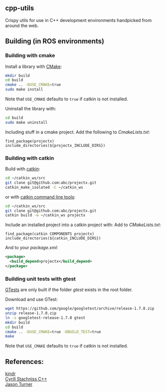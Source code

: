 ## cpp-utils
Crispy utils for use in C++ development environments handpicked from around the web.

## Building (in ROS environments)

### Building with cmake

Install a library with [CMake](www.cmake.org):

```bash
mkdir build
cd build
cmake .. -DUSE_CMAKE=true
sudo make install
```

Note that `USE_CMAKE` defaults to `true` if catkin is not installed.

Uninstall the library with:

```bash
cd build
sudo make uninstall
```

Including stuff in a cmake project.
Add the following to *CmakeLists.txt*:

```
find_package(projectx)
include_directories(${projectx_INCLUDE_DIRS})
```

### Building with catkin

Build with [catkin](wiki.ros.org/catkin):

```bash
cd ~/catkin_ws/src
git clone git@github.com:abc/projectx.git
catkin_make_isolated -C ~/catkin_ws
```

or with [catkin command line tools](http://catkin-tools.readthedocs.org):

```bash
cd ~/catkin_ws/src
git clone git@github.com:abc/projectx.git
catkin build -w ~/catkin_ws projectx
```

Include an installed project into a catkin project with:
Add to *CMakeLists.txt*:
```
find_package(catkin COMPONENTS projectx)
include_directories(${catkin_INCLUDE_DIRS})
```

And to your *package.xml*:

```xml
<package>
  <build_depend>projectx</build_depend>
</package>
```

### Building unit tests with gtest

[GTests](https://code.google.com/p/googletest/) are only built if the folder *gtest* exists in the root folder.

Download and use GTest:

```bash
wget https://github.com/google/googletest/archive/release-1.7.0.zip
unzip release-1.7.0.zip
ln -s googletest-release-1.7.0 gtest
mkdir build
cd build
cmake .. -DUSE_CMAKE=true -DBUILD_TEST=true
make
```

Note that `USE_CMAKE` defaults to `true` if catkin is not installed.

## References:
[kindr](https://github.com/ethz-asl/kindr)  
[Cyrill Stachniss C++](https://www.youtube.com/watch?v=sZK6ouwREXA&list=PLgnQpQtFTOGRM59sr3nSL8BmeMZR9GCIA)  
[Jason Turner](https://www.youtube.com/watch?v=HPMvU64RUTY&list=PLs3KjaCtOwSbij6EOk7K-ZgKKcxH7yVHC)  
